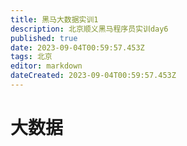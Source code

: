 ```yaml
---
title: 黑马大数据实训1
description: 北京顺义黑马程序员实训day6
published: true
date: 2023-09-04T00:59:57.453Z
tags: 北京
editor: markdown
dateCreated: 2023-09-04T00:59:57.453Z
---
```


# 大数据

